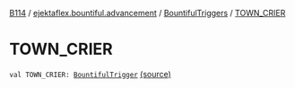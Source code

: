 [B114](../../index.md) / [ejektaflex.bountiful.advancement](../index.md) / [BountifulTriggers](index.md) / [TOWN_CRIER](./-t-o-w-n_-c-r-i-e-r.md)

# TOWN_CRIER

`val TOWN_CRIER: `[`BountifulTrigger`](../-bountiful-trigger/index.md) [(source)](https://github.com/ejektaflex/Bountiful/tree/develop/src/main/kotlin/ejektaflex/bountiful/advancement/BountifulTriggers.kt#L17)